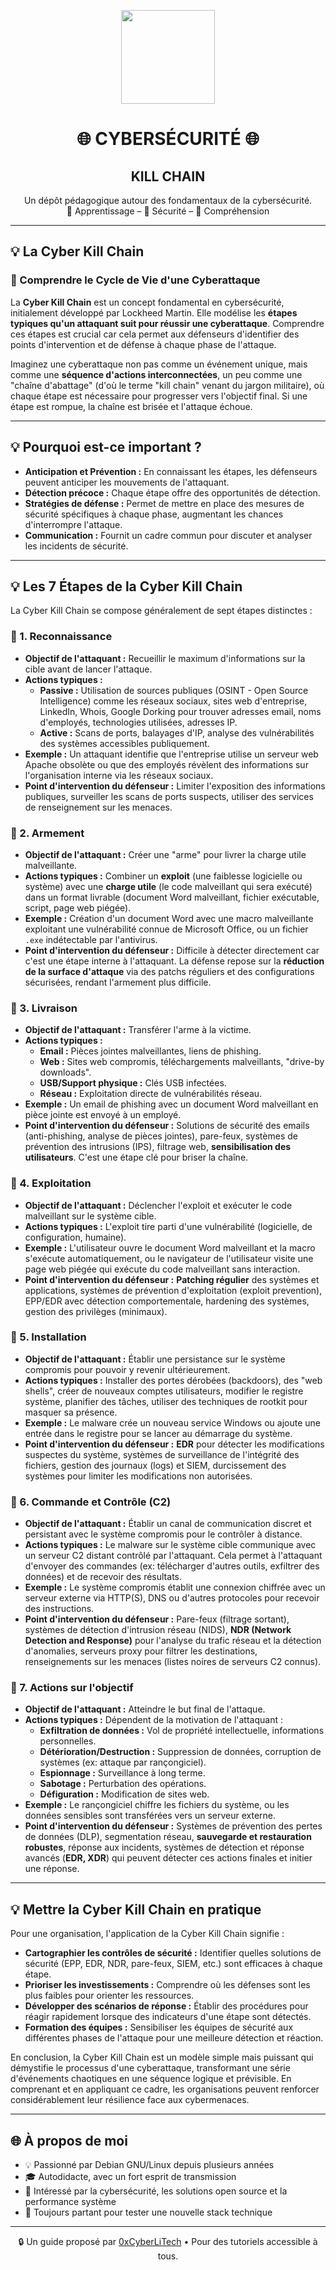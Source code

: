 <p align="center">
  <img src="https://avatars.githubusercontent.com/u/167217017?s=400&u=d983b9423c4eb8cdb9bfe8b14f505be5c894d6bc&v=4" width="150" />
</p>

<h1 align="center">🌐 CYBERSÉCURITÉ 🌐</h1>
<h2 align="center"> KILL CHAIN</h2>

<p align="center">
  Un dépôt pédagogique autour des fondamentaux de la cybersécurité.<br>
  📘 Apprentissage – 🔐 Sécurité – 🧠 Compréhension
</p>

---
<h2 align="left">💡 La Cyber Kill Chain</h2>
<h3 align="left">👋 Comprendre le Cycle de Vie d'une Cyberattaque</h3>

La **Cyber Kill Chain** est un concept fondamental en cybersécurité, initialement développé par Lockheed Martin. Elle modélise les **étapes typiques qu'un attaquant suit pour réussir une cyberattaque**. Comprendre ces étapes est crucial car cela permet aux défenseurs d'identifier des points d'intervention et de défense à chaque phase de l'attaque.

Imaginez une cyberattaque non pas comme un événement unique, mais comme une **séquence d'actions interconnectées**, un peu comme une "chaîne d'abattage" (d'où le terme "kill chain" venant du jargon militaire), où chaque étape est nécessaire pour progresser vers l'objectif final. Si une étape est rompue, la chaîne est brisée et l'attaque échoue.

---
<h2 align="left">💡 Pourquoi est-ce important ?</h2>

* **Anticipation et Prévention :** En connaissant les étapes, les défenseurs peuvent anticiper les mouvements de l'attaquant.
* **Détection précoce :** Chaque étape offre des opportunités de détection.
* **Stratégies de défense :** Permet de mettre en place des mesures de sécurité spécifiques à chaque phase, augmentant les chances d'interrompre l'attaque.
* **Communication :** Fournit un cadre commun pour discuter et analyser les incidents de sécurité.

---
<h2 align="left">💡 Les 7 Étapes de la Cyber Kill Chain</h2>

La Cyber Kill Chain se compose généralement de sept étapes distinctes :

<h3 align="left">👋 1. Reconnaissance</h3>

* **Objectif de l'attaquant :** Recueillir le maximum d'informations sur la cible avant de lancer l'attaque.
* **Actions typiques :**
    * **Passive :** Utilisation de sources publiques (OSINT - Open Source Intelligence) comme les réseaux sociaux, sites web d'entreprise, LinkedIn, Whois, Google Dorking pour trouver adresses email, noms d'employés, technologies utilisées, adresses IP.
    * **Active :** Scans de ports, balayages d'IP, analyse des vulnérabilités des systèmes accessibles publiquement.
* **Exemple :** Un attaquant identifie que l'entreprise utilise un serveur web Apache obsolète ou que des employés révèlent des informations sur l'organisation interne via les réseaux sociaux.
* **Point d'intervention du défenseur :** Limiter l'exposition des informations publiques, surveiller les scans de ports suspects, utiliser des services de renseignement sur les menaces.

<h3 align="left">👋 2. Armement</h3>

* **Objectif de l'attaquant :** Créer une "arme" pour livrer la charge utile malveillante.
* **Actions typiques :** Combiner un **exploit** (une faiblesse logicielle ou système) avec une **charge utile** (le code malveillant qui sera exécuté) dans un format livrable (document Word malveillant, fichier exécutable, script, page web piégée).
* **Exemple :** Création d'un document Word avec une macro malveillante exploitant une vulnérabilité connue de Microsoft Office, ou un fichier `.exe` indétectable par l'antivirus.
* **Point d'intervention du défenseur :** Difficile à détecter directement car c'est une étape interne à l'attaquant. La défense repose sur la **réduction de la surface d'attaque** via des patchs réguliers et des configurations sécurisées, rendant l'armement plus difficile.

<h3 align="left">👋 3. Livraison</h3>

* **Objectif de l'attaquant :** Transférer l'arme à la victime.
* **Actions typiques :**
    * **Email :** Pièces jointes malveillantes, liens de phishing.
    * **Web :** Sites web compromis, téléchargements malveillants, "drive-by downloads".
    * **USB/Support physique :** Clés USB infectées.
    * **Réseau :** Exploitation directe de vulnérabilités réseau.
* **Exemple :** Un email de phishing avec un document Word malveillant en pièce jointe est envoyé à un employé.
* **Point d'intervention du défenseur :** Solutions de sécurité des emails (anti-phishing, analyse de pièces jointes), pare-feux, systèmes de prévention des intrusions (IPS), filtrage web, **sensibilisation des utilisateurs**. C'est une étape clé pour briser la chaîne.

<h3 align="left">👋 4. Exploitation</h3>

* **Objectif de l'attaquant :** Déclencher l'exploit et exécuter le code malveillant sur le système cible.
* **Actions typiques :** L'exploit tire parti d'une vulnérabilité (logicielle, de configuration, humaine).
* **Exemple :** L'utilisateur ouvre le document Word malveillant et la macro s'exécute automatiquement, ou le navigateur de l'utilisateur visite une page web piégée qui exécute du code malveillant sans interaction.
* **Point d'intervention du défenseur :** **Patching régulier** des systèmes et applications, systèmes de prévention d'exploitation (exploit prevention), EPP/EDR avec détection comportementale, hardening des systèmes, gestion des privilèges (minimaux).

<h3 align="left">👋 5. Installation</h3>

* **Objectif de l'attaquant :** Établir une persistance sur le système compromis pour pouvoir y revenir ultérieurement.
* **Actions typiques :** Installer des portes dérobées (backdoors), des "web shells", créer de nouveaux comptes utilisateurs, modifier le registre système, planifier des tâches, utiliser des techniques de rootkit pour masquer sa présence.
* **Exemple :** Le malware crée un nouveau service Windows ou ajoute une entrée dans le registre pour se lancer au démarrage du système.
* **Point d'intervention du défenseur :** **EDR** pour détecter les modifications suspectes du système, systèmes de surveillance de l'intégrité des fichiers, gestion des journaux (logs) et SIEM, durcissement des systèmes pour limiter les modifications non autorisées.

<h3 align="left">👋 6. Commande et Contrôle (C2)</h3>

* **Objectif de l'attaquant :** Établir un canal de communication discret et persistant avec le système compromis pour le contrôler à distance.
* **Actions typiques :** Le malware sur le système cible communique avec un serveur C2 distant contrôlé par l'attaquant. Cela permet à l'attaquant d'envoyer des commandes (ex: télécharger d'autres outils, exfiltrer des données) et de recevoir des résultats.
* **Exemple :** Le système compromis établit une connexion chiffrée avec un serveur externe via HTTP(S), DNS ou d'autres protocoles pour recevoir des instructions.
* **Point d'intervention du défenseur :** Pare-feux (filtrage sortant), systèmes de détection d'intrusion réseau (NIDS), **NDR (Network Detection and Response)** pour l'analyse du trafic réseau et la détection d'anomalies, serveurs proxy pour filtrer les destinations, renseignements sur les menaces (listes noires de serveurs C2 connus).

<h3 align="left">👋 7. Actions sur l'objectif</h3>

* **Objectif de l'attaquant :** Atteindre le but final de l'attaque.
* **Actions typiques :** Dépendent de la motivation de l'attaquant :
    * **Exfiltration de données :** Vol de propriété intellectuelle, informations personnelles.
    * **Détérioration/Destruction :** Suppression de données, corruption de systèmes (ex: attaque par rançongiciel).
    * **Espionnage :** Surveillance à long terme.
    * **Sabotage :** Perturbation des opérations.
    * **Défiguration :** Modification de sites web.
* **Exemple :** Le rançongiciel chiffre les fichiers du système, ou les données sensibles sont transférées vers un serveur externe.
* **Point d'intervention du défenseur :** Systèmes de prévention des pertes de données (DLP), segmentation réseau, **sauvegarde et restauration robustes**, réponse aux incidents, systèmes de détection et réponse avancés (**EDR, XDR**) qui peuvent détecter ces actions finales et initier une réponse.

---

<h2 align="left">💡 Mettre la Cyber Kill Chain en pratique</h2>

Pour une organisation, l'application de la Cyber Kill Chain signifie :

* **Cartographier les contrôles de sécurité :** Identifier quelles solutions de sécurité (EPP, EDR, NDR, pare-feux, SIEM, etc.) sont efficaces à chaque étape.
* **Prioriser les investissements :** Comprendre où les défenses sont les plus faibles pour orienter les ressources.
* **Développer des scénarios de réponse :** Établir des procédures pour réagir rapidement lorsque des indicateurs d'une étape sont détectés.
* **Formation des équipes :** Sensibiliser les équipes de sécurité aux différentes phases de l'attaque pour une meilleure détection et réaction.

En conclusion, la Cyber Kill Chain est un modèle simple mais puissant qui démystifie le processus d'une cyberattaque, transformant une série d'événements chaotiques en une séquence logique et prévisible. En comprenant et en appliquant ce cadre, les organisations peuvent renforcer considérablement leur résilience face aux cybermenaces.

---

## 🌐 À propos de moi

- 💡 Passionné par Debian GNU/Linux depuis plusieurs années
- 🎓 Autodidacte, avec un fort esprit de transmission
- 🔐 Intéressé par la cybersécurité, les solutions open source et la performance système
- 🧪 Toujours partant pour tester une nouvelle stack technique

---

<p align="center">
  🔒 Un guide proposé par <a href="https://github.com/0xCyberLiTech">0xCyberLiTech</a> • Pour des tutoriels accessible à tous.
</p>
